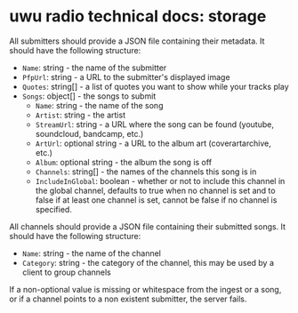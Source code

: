 # uwu radio technical docs: storage

All submitters should provide a JSON file containing their metadata.
It should have the following structure:

- `Name`: string - the name of the submitter
- `PfpUrl`: string - a URL to the submitter's displayed image
- `Quotes`: string[] - a list of quotes you want to show while your tracks play
- `Songs`: object[] - the songs to submit
	* `Name`: string - the name of the song
	* `Artist`: string - the artist
	* `StreamUrl`: string - a URL where the song can be found (youtube, soundcloud, bandcamp, etc.)
	* `ArtUrl`: optional string - a URL to the album art (coverartarchive, etc.)
	* `Album`: optional string - the album the song is off
  * `Channels`: string[] - the names of the channels this song is in
  * `IncludeInGlobal`: boolean - whether or not to include this channel in the global channel, defaults to true when no channel is set and to false if at least one channel is set, cannot be false if no channel is specified.

All channels should provide a JSON file containing their submitted songs.
It should have the following structure:

- `Name`: string - the name of the channel
- `Category`: string - the category of the channel, this may be used by a client to group channels

If a non-optional value is missing or whitespace from the ingest or a song,
or if a channel points to a non existent submitter, the server fails.
